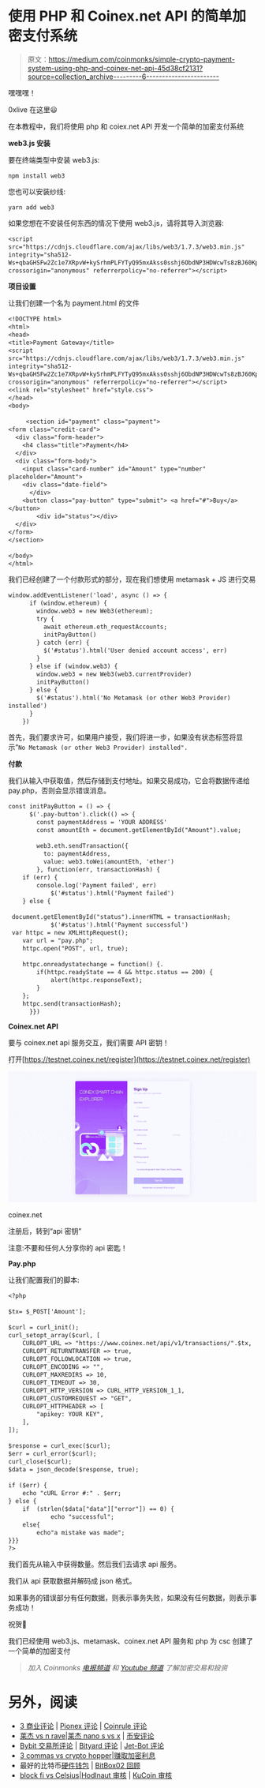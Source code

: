 # 使用 PHP 和 Coinex.net API 的简单加密支付系统

> 原文：<https://medium.com/coinmonks/simple-crypto-payment-system-using-php-and-coinex-net-api-45d38cf2131?source=collection_archive---------6----------------------->

嘿嘿嘿！

0xlive 在这里😃

在本教程中，我们将使用 php 和 coiex.net API 开发一个简单的加密支付系统

**web3.js 安装**

要在终端类型中安装 web3.js:

```
npm install web3
```

您也可以安装纱线:

```
yarn add web3
```

如果您想在不安装任何东西的情况下使用 web3.js，请将其导入浏览器:

```
<script src="https://cdnjs.cloudflare.com/ajax/libs/web3/1.7.3/web3.min.js" integrity="sha512-Ws+qbaGHSFw2Zc1e7XRpvW+kySrhmPLFYTyQ95mxAkss0sshj6ObdNP3HDWcwTs8zBJ60KpynKZywk0R8tG1GA==" crossorigin="anonymous" referrerpolicy="no-referrer"></script>
```

**项目设置**

让我们创建一个名为 payment.html 的文件

```
<!DOCTYPE html>
<html>
<head>
<title>Payment Gateway</title>
<script src="https://cdnjs.cloudflare.com/ajax/libs/web3/1.7.3/web3.min.js" integrity="sha512-Ws+qbaGHSFw2Zc1e7XRpvW+kySrhmPLFYTyQ95mxAkss0sshj6ObdNP3HDWcwTs8zBJ60KpynKZywk0R8tG1GA==" crossorigin="anonymous" referrerpolicy="no-referrer"></script>
<<link rel="stylesheet" href="style.css">
</head>
<body>

     <section id="payment" class="payment">
<form class="credit-card">
  <div class="form-header">
    <h4 class="title">Payment</h4>
  </div>
  <div class="form-body">
    <input class="card-number" id="Amount" type="number" placeholder="Amount">
    <div class="date-field">
      </div>
    <button class="pay-button" type="submit"> <a href="#">Buy</a></button>
        <div id="status"></div>
  </div>
</form>
</section>

</body>
</html>
```

我们已经创建了一个付款形式的部分，现在我们想使用 metamask + JS 进行交易

```
window.addEventListener('load', async () => {
      if (window.ethereum) {
        window.web3 = new Web3(ethereum);
        try {
          await ethereum.eth_requestAccounts;
          initPayButton()
        } catch (err) {
          $('#status').html('User denied account access', err)
        }
      } else if (window.web3) {
        window.web3 = new Web3(web3.currentProvider)
        initPayButton()
      } else {
        $('#status').html('No Metamask (or other Web3 Provider) installed')
      }
    })
```

首先，我们要求许可，如果用户接受，我们将进一步，如果没有状态标签将显示“`No Metamask (or other Web3 Provider) installed".`

**付款**

我们从输入中获取值，然后存储到支付地址。如果交易成功，它会将数据传递给 pay.php，否则会显示错误消息。

```
const initPayButton = () => {
      $('.pay-button').click(() => {
        const paymentAddress = 'YOUR ADDRESS'
        const amountEth = document.getElementById("Amount").value;

        web3.eth.sendTransaction({
          to: paymentAddress,
          value: web3.toWei(amountEth, 'ether')
        }, function(err, transactionHash) {
    if (err) { 
        console.log('Payment failed', err)
            $('#status').html('Payment failed')
    } else {

 document.getElementById("status").innerHTML = transactionHash;
            $('#status').html('Payment successful')
 var httpc = new XMLHttpRequest(); 
    var url = "pay.php";
    httpc.open("POST", url, true);

    httpc.onreadystatechange = function() {.
        if(httpc.readyState == 4 && httpc.status == 200) {
            alert(httpc.responseText);
        }
    };
    httpc.send(transactionHash);
      }})
```

**Coinex.net API**

要与 coinex.net api 服务交互，我们需要 API 密钥！

打开[https://testnet.coinex.net/register](https://testnet.coinex.net/register)

![](img/cd328f820399d1661d66d9e343aa58fb.png)

coinex.net

注册后，转到“api 密钥”

注意:不要和任何人分享你的 api 密匙！

**Pay.php**

让我们配置我们的脚本:

```
<?php

$tx= $_POST['Amount'];

$curl = curl_init();
curl_setopt_array($curl, [
	CURLOPT_URL => "https://www.coinex.net/api/v1/transactions/".$tx,
	CURLOPT_RETURNTRANSFER => true,
	CURLOPT_FOLLOWLOCATION => true,
	CURLOPT_ENCODING => "",
	CURLOPT_MAXREDIRS => 10,
	CURLOPT_TIMEOUT => 30,
	CURLOPT_HTTP_VERSION => CURL_HTTP_VERSION_1_1,
	CURLOPT_CUSTOMREQUEST => "GET",
	CURLOPT_HTTPHEADER => [
		"apikey: YOUR KEY",
	],
]);

$response = curl_exec($curl);
$err = curl_error($curl);
curl_close($curl);
$data = json_decode($response, true);

if ($err) {
	echo "cURL Error #:" . $err;
} else {
	if  (strlen($data["data"]["error"]) == 0) {
            echo "successful";
    else{
        echo"a mistake was made";
}}}
?>
```

我们首先从输入中获得数量。然后我们去请求 api 服务。

我们从 api 获取数据并解码成 json 格式。

如果事务的错误部分有任何数据，则表示事务失败，如果没有任何数据，则表示事务成功！

祝贺🥳

我们已经使用 web3.js、metamask、coinex.net API 服务和 php 为 csc 创建了一个简单的加密支付

> *加入 Coinmonks* [*电报频道*](https://t.me/coincodecap) *和* [*Youtube 频道*](https://www.youtube.com/c/coinmonks/videos) *了解加密交易和投资*

# 另外，阅读

*   [3 商业评论](/coinmonks/3commas-review-an-excellent-crypto-trading-bot-2020-1313a58bec92) | [Pionex 评论](https://coincodecap.com/pionex-review-exchange-with-crypto-trading-bot) | [Coinrule 评论](/coinmonks/coinrule-review-2021-a-beginner-friendly-crypto-trading-bot-daf0504848ba)
*   [莱杰 vs n rave](/coinmonks/ledger-vs-ngrave-zero-7e40f0c1d694)|[莱杰 nano s vs x](/coinmonks/ledger-nano-s-vs-x-battery-hardware-price-storage-59a6663fe3b0) | [币安评论](/coinmonks/binance-review-ee10d3bf3b6e)
*   [Bybit 交易所评论](/coinmonks/bybit-exchange-review-dbd570019b71) | [Bityard 评论](https://coincodecap.com/bityard-reivew) | [Jet-Bot 评论](https://coincodecap.com/jet-bot-review)
*   [3 commas vs crypto hopper](/coinmonks/3commas-vs-pionex-vs-cryptohopper-best-crypto-bot-6a98d2baa203)|[赚取加密利息](/coinmonks/earn-crypto-interest-b10b810fdda3)
*   最好的比特币[硬件钱包](/coinmonks/hardware-wallets-dfa1211730c6) | [BitBox02 回顾](/coinmonks/bitbox02-review-your-swiss-bitcoin-hardware-wallet-c36c88fff29)
*   [block fi vs Celsius](/coinmonks/blockfi-vs-celsius-vs-hodlnaut-8a1cc8c26630)|[Hodlnaut 审核](/coinmonks/hodlnaut-review-best-way-to-hodl-is-to-earn-interest-on-your-bitcoin-6658a8c19edf) | [KuCoin 审核](https://coincodecap.com/kucoin-review)